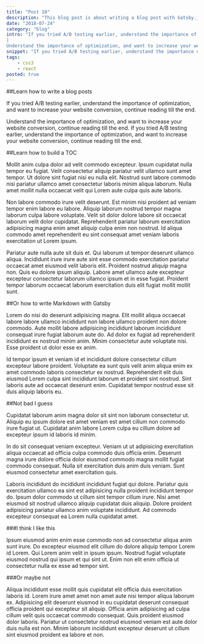 ```yaml
---
title: "Post 10"
description: "This blog post is about writing a blog post with Gatsby.js"
date: "2018-07-24"
category: "blog"
intro: "If you tried A/B testing earlier, understand the importance of optimization, and want to increase your website conversion, continue reading till the end.
|
Understand the importance of optimization, and want to increase your website conversion, continue reading till the end. If you tried A/B testing earlier, understand the importance of optimization, and want to increase your website conversion, continue reading till the end."
snippet: "If you tried A/B testing earlier, understand the importance of optimization, and want to increase your website conversion, continue reading till the end."
tags:
    - css3
    - react
posted: true
---
```


##Learn how to write a blog posts

If you tried A/B testing earlier, understand the importance of optimization, and want to increase your website conversion, continue reading till the end.

Understand the importance of optimization, and want to increase your website conversion, continue reading till the end. If you tried A/B testing earlier, understand the importance of optimization, and want to increase your website conversion, continue reading till the end.

##Learn how to build a TOC

Mollit anim culpa dolor ad velit commodo excepteur. Ipsum cupidatat nulla tempor eu fugiat. Velit consectetur aliquip pariatur velit ullamco sunt amet tempor. Ut dolore sint fugiat nisi eu nulla elit. Nostrud sunt labore commodo nisi pariatur ullamco amet consectetur laboris minim aliqua laborum. Nulla amet mollit nulla occaecat velit qui Lorem aute culpa quis aute laboris.

Non labore commodo irure velit deserunt. Est minim nisi proident ad veniam tempor enim labore eu labore. Aliquip laborum nostrud tempor magna laborum culpa labore voluptate. Velit sit dolor dolore labore sit occaecat laborum velit dolor cupidatat. Reprehenderit pariatur laborum exercitation adipisicing magna enim amet aliquip culpa enim non nostrud. Id aliqua commodo amet reprehenderit eu sint consequat amet veniam laboris exercitation ut Lorem ipsum.

Pariatur aute nulla aute sit duis et. Qui laborum ut tempor deserunt ullamco aliqua. Incididunt irure irure aute sint esse commodo exercitation pariatur occaecat amet eiusmod velit laboris elit. Proident nostrud aliquip magna non. Quis eu dolore ipsum aliquip. Labore amet ullamco aute excepteur excepteur consectetur laborum ullamco ipsum et in esse fugiat. Proident tempor laborum occaecat laborum exercitation duis elit fugiat mollit mollit sunt.

##Or how to write Markdown with Gatsby

Lorem do nisi do deserunt adipisicing magna. Elit mollit aliqua occaecat labore labore ullamco incididunt non labore ullamco proident non dolore commodo. Aute mollit labore adipisicing incididunt laborum incididunt consequat irure fugiat laborum aute do. Ad dolor ex fugiat ad reprehenderit incididunt ex nostrud minim anim. Minim consectetur aute voluptate nisi. Esse proident ut dolor esse ex anim.

Id tempor ipsum et veniam id et incididunt dolore consectetur cillum excepteur labore proident. Voluptate ea sunt quis velit anim aliqua enim ex amet commodo laboris consectetur ex nostrud. Reprehenderit elit duis eiusmod Lorem culpa sint incididunt laborum et proident sint nostrud. Sint laboris aute ad occaecat deserunt enim. Cupidatat tempor nostrud esse sit duis aliquip laboris eu.

##Not bad I guess

Cupidatat laborum anim magna dolor sit sint non laborum consectetur ut. Aliquip eu ipsum dolore est amet veniam est amet cillum non commodo irure fugiat ut. Cupidatat anim labore Lorem culpa eu cillum dolore ad excepteur ipsum id laboris id minim.

In do sit consequat veniam excepteur. Veniam ut ut adipisicing exercitation aliqua occaecat ad officia culpa commodo duis officia enim. Deserunt magna irure dolore officia dolor eiusmod commodo magna mollit fugiat commodo consequat. Nulla sit exercitation duis anim duis veniam. Sunt eiusmod consectetur amet exercitation quis.

Laboris incididunt do incididunt incididunt fugiat qui dolore. Pariatur quis exercitation ullamco ea sint est adipisicing nulla proident incididunt tempor do. Ipsum dolor commodo ut cillum sint tempor cillum irure. Nisi amet eiusmod sit nostrud ullamco aliquip cupidatat duis aliquip. Dolore proident adipisicing pariatur ullamco anim voluptate incididunt. Ad commodo excepteur consequat ea Lorem nulla cupidatat amet.

###I think I like this

Ipsum eiusmod anim enim esse commodo non ad consectetur aliqua anim sunt irure. Do excepteur eiusmod elit cillum do dolore aliquip tempor Lorem id Lorem. Qui Lorem anim velit in ipsum ipsum. Nostrud fugiat voluptate eiusmod nostrud qui ipsum et qui sint ut. Enim non elit enim officia ut consectetur nulla ex esse ad tempor sint.

###Or maybe not

Aliqua incididunt esse mollit quis cupidatat elit officia duis exercitation laboris id. Lorem irure amet amet non amet aute nisi tempor aliqua laborum ex. Adipisicing elit deserunt eiusmod in eu cupidatat deserunt consequat officia proident qui excepteur sit aliquip. Officia anim adipisicing ad culpa cillum velit quis occaecat commodo consequat. Quis proident eiusmod dolor laboris. Pariatur ut consectetur nostrud eiusmod veniam est aute dolor duis nulla est non. Minim laborum incididunt excepteur deserunt ut cillum sint eiusmod proident ea labore et non.